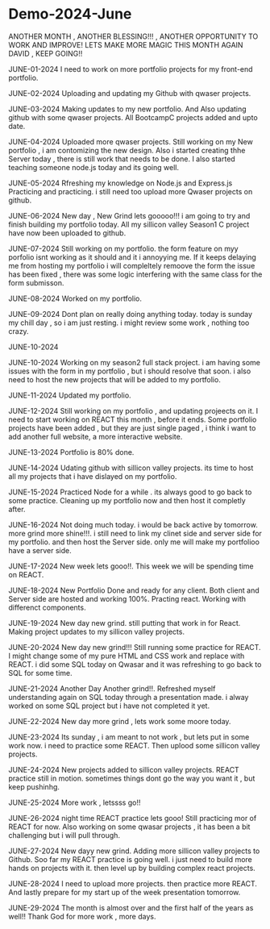 # Demo-2024-June
ANOTHER MONTH , ANOTHER BLESSING!!! , ANOTHER OPPORTUNITY TO WORK AND IMPROVE!
LETS MAKE MORE MAGIC THIS MONTH AGAIN DAVID , KEEP GOING!!

JUNE-01-2024
I need to work on more portfolio projects for my front-end portfolio.

JUNE-02-2024
Uploading and updating my Github with qwaser projects.

JUNE-03-2024
Making updates to my new portfolio.
And Also updating github with some qwaser projects.
All BootcampC projects added and upto date.

JUNE-04-2024
Uploaded more qwaser projects.
Still  working on my New portfolio , i am contomizing the new design.
Also i started creating thhe Server today , there is still work that needs to be done.
I also started teaching someone node.js today and its going well.

JUNE-05-2024
Rfreshing my knowledge on Node.js and Express.js
Practicing and practicing.
i still need too upload more Qwaser projects on github.

JUNE-06-2024
New day , New Grind lets gooooo!!!
i am going to try and finish building my portfolio today.
All my sillicon valley Season1 C project have now been uploaded to github.

JUNE-07-2024
Still working on my portfolio.
the form feature on myy porfolio isnt working as it should and it i annoyying me.
If it keeps delaying me from hosting my portfolio i will compleltely remoove the form
the issue has been fixed , there was some logic interfering with the same class for the form submisson.

JUNE-08-2024
Worked on my portfolio.

JUNE-09-2024
Dont plan on really doing anything today.
today is sunday my chill day , so i am just resting.
i might review some work , nothing too crazy.

JUNE-10-2024

JUNE-10-2024
Working on my season2 full stack project.
i am having some issues with the form in my portfolio , but i should resolve that soon.
i also need to host the new projects that will be added to my portfolio.

JUNE-11-2024
Updated my portfolio.

JUNE-12-2024
Still working on my portfolio , and updating projeects on it.
I need to start working on REACT this month , before it ends.
Some portfolio projects have been added , but they are just single paged , i think i want to add another full website,
a more interactive website.

JUNE-13-2024
Portfolio is 80% done.

JUNE-14-2024
Udating github with sillicon valley projects.
its time to host all my projects that i have dislayed on my portfolio.

JUNE-15-2024
Practiced Node for a while . its always good to go back to some practice.
Cleaning up my portfolio now and then host it completly after.

JUNE-16-2024
Not doing much today.
i would be back active by tomorrow.
more grind more shine!!!.
i still need to link my clinet side and server side for my portfolio.
and then host the Server side.
only me will make my portfolioo have a server side.

JUNE-17-2024
New week lets gooo!!.
This week we will be spending time on REACT.

JUNE-18-2024
New Portfolio Done and ready for any client.
Both client and Server side are hosted and working 100%.
Practing react.
Working with differenct components.

JUNE-19-2024
New day new grind.
still putting that work in for React.
Making project updates to my sillicon valley projects.

JUNE-20-2024
New day new grind!!!
Still running some practice for REACT.
I might change some of my pure HTML and CSS work and replace with REACT.
i did some SQL today on Qwasar and it was refreshing to go back to SQL for some time.

JUNE-21-2024
Another Day Another grind!!.
Refreshed myself understanding again on SQL today through a presentation made.
i alway worked on some SQL project but i have not completed it yet.

JUNE-22-2024
New day more grind , lets work some moore today.

JUNE-23-2024
Its sunday , i am meant to not work , but lets put in some work now.
i need to practice some REACT.
Then uplood some sillicon valley projects.

JUNE-24-2024
New projects added to sillicon valley projects.
REACT practice still in motion.
sometimes things dont go the way you want it , but keep pushinhg.

JUNE-25-2024
More work , letssss go!!

JUNE-26-2024
night time REACT practice lets gooo!
Still practicing mor of REACT for now.
Also working on some qwasar projects , it has been a bit challenging but i will pull through.

JUNE-27-2024
New dayy new grind.
Adding more sillicon valley projects to Github.
Soo far my REACT practice is going well.
i just need to build more hands on projects with it.
then level up by building complex react projects.

JUNE-28-2024
I need to upload more projects.
then practice more REACT.
And lastly prepare for my start up of the week presentation tomorrow.

JUNE-29-2024
The month is almost over and the first half of the years as well!!
Thank God for more work , more days.
